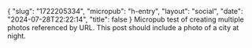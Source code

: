 {
    "slug": "1722205334",
    "micropub": "h-entry",
    "layout": "social",
    "date": "2024-07-28T22:22:14",
    "title": false
}
Micropub test of creating multiple photos referenced by URL. This post should include a photo of a city at night.